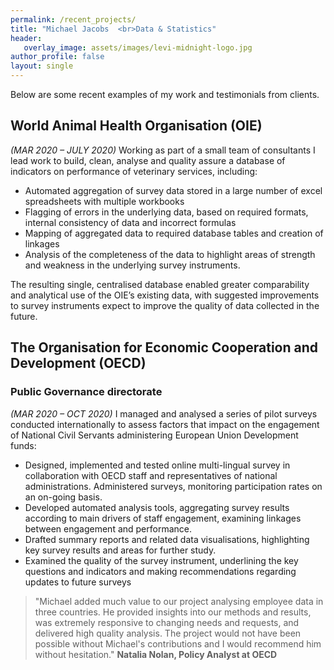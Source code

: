 ```yaml
---
permalink: /recent_projects/
title: "Michael Jacobs  <br>Data & Statistics"
header: 
   overlay_image: assets/images/levi-midnight-logo.jpg
author_profile: false
layout: single
---
```


Below are some recent examples of my work and testimonials from clients. 

## World Animal Health Organisation (OIE) 
*(MAR 2020 – JULY 2020)*
Working as part of a small team of consultants I lead work to build, clean, analyse and quality assure a database of indicators on performance of veterinary services, including:

* Automated aggregation of survey data stored in a large number of excel spreadsheets with multiple workbooks
* Flagging of errors in the underlying data, based on required formats, internal consistency of data and incorrect formulas 
* Mapping of aggregated data to required database tables and creation of linkages 
* Analysis of the completeness of the data to highlight areas of strength and weakness in the underlying survey instruments. 

The resulting single, centralised database enabled greater comparability and analytical use of the OIE’s existing data, with suggested improvements to survey instruments expect to improve the quality of data collected in the future. 

## The Organisation for Economic Cooperation and Development (OECD)
### Public Governance directorate 
*(MAR 2020 – OCT 2020)*
I managed and analysed a series of pilot surveys conducted internationally to assess factors that impact on the engagement of National Civil Servants administering European Union Development funds:
* Designed, implemented and tested online multi-lingual survey in collaboration with OECD staff and representatives of national administrations. Administered surveys, monitoring participation rates on an on-going basis. 
* Developed automated analysis tools, aggregating survey results according to main drivers of staff engagement, examining linkages between engagement and performance.
* Drafted summary reports and related data visualisations, highlighting key survey results and areas for further study.
* Examined the quality of the survey instrument, underlining the key questions and indicators and making recommendations regarding updates to future surveys

> "Michael added much value to our project analysing employee data in three countries. He provided insights into our methods and results, was extremely 
> responsive to changing needs and requests, and delivered high quality analysis. The project would not have been possible without Michael's contributions and
> I would recommend him without hesitation." 
**Natalia Nolan, Policy Analyst at OECD**


